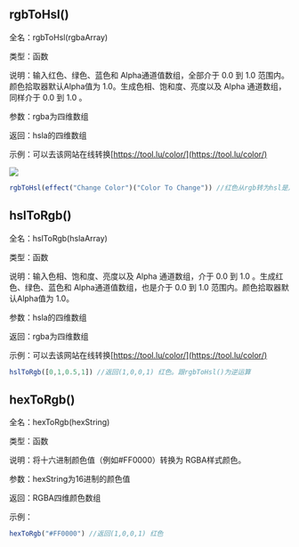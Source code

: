 ## rgbToHsl()

全名：rgbToHsl(rgbaArray)

类型：函数

说明：输入红色、绿色、蓝色和 Alpha通道值数组，全部介于 0.0 到 1.0 范围内。颜色拾取器默认Alpha值为 1.0。生成色相、饱和度、亮度以及 Alpha 通道数组，同样介于 0.0 到 1.0 。

参数：rgba为四维数组

返回：hsla的四维数组

示例：可以去该网站在线转换[https://tool.lu/color/](https://tool.lu/color/)

![](https://mir.yuelili.com/wp-content/uploads/user/AE/expression/exp-3-1.bmp)

```javascript
rgbToHsl(effect("Change Color")("Color To Change")) //红色从rgb转为hsl是从(1,0,0,1)变成(0,1,0.5,1)。剩下一个1代表Alpha，默认为100%。
```

## hslToRgb()

全名：hslToRgb(hslaArray)

类型：函数

说明：输入色相、饱和度、亮度以及 Alpha 通道数组，介于 0.0 到 1.0 。生成红色、绿色、蓝色和 Alpha通道值数组，也是介于 0.0 到 1.0 范围内。颜色拾取器默认Alpha值为 1.0。

参数：hsla的四维数组

返回：rgba为四维数组

示例：可以去该网站在线转换[https://tool.lu/color/](https://tool.lu/color/)

```javascript
hslToRgb([0,1,0.5,1]) //返回(1,0,0,1) 红色。跟rgbToHsl()为逆运算
```

## hexToRgb()

全名：hexToRgb(hexString)

类型：函数

说明：将十六进制颜色值（例如#FF0000）转换为 RGBA样式颜色。

参数：hexString为16进制的颜色值

返回：RGBA四维颜色数组

示例：

```javascript
hexToRgb("#FF0000") //返回(1,0,0,1) 红色
```

